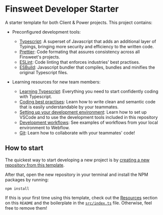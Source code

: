# Finsweet Developer Starter

A starter template for both Client & Power projects. This project contains:

- Preconfigured development tools:

  - [Typescript](https://www.typescriptlang.org/): A superset of Javascript that adds an additional layer of Typings, bringing more security and efficiency to the written code.
  - [Prettier](https://prettier.io/): Code formating that assures consistency across all Finsweet's projects.
  - [ESLint](https://eslint.org/): Code linting that enforces industries' best practises.
  - [ESBuild](https://esbuild.github.io/): Javascript bundler that compiles, bundles and minifies the original Typescript files.

- Learning resources for new team members:

  - [Learning Typescript](#typescript): Everything you need to start confidently coding with Typescript.
  - [Coding best practises](#best-practises): Learn how to write clean and semantic code that is easily understandable by your teammates.
  - [Setting up your development environment](#dev-environment): Learn how to set up VSCode and to use the development tools included in this repository
  - [Development workflows](#dev-workflows): See examples of workflows from your local environment to Webflow.
  - [Git](#git): Learn how to collaborate with your teammates' code!

## How to start

The quickest way to start developing a new project is by [creating a new repository from this template](https://docs.github.com/en/github/creating-cloning-and-archiving-repositories/creating-a-repository-from-a-template#creating-a-repository-from-a-template).

After that, open the new repository in your terminal and install the NPM packages by running:

```
npm install
```

If this is your first time using this template, check out the [Resources](https://github.com/finsweet/developer-starter/tree/master/resources) section on this `README` and the boilerplate in the [`src/index.ts`](https://github.com/finsweet/developer-starter/blob/master/src/index.ts) file. Otherwise, feel free to remove them!
